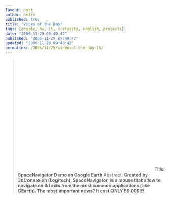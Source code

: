 ```yaml
---
layout: post
author: detro
published: true
title: "Video of the Day"
tags: [google, hw, it, curiosity, english, projects]
date: "2006-11-29 09:49:42"
published: "2006-11-29 09:49:42"
updated: "2006-11-29 09:49:42"
permalink: /2006/11/29/video-of-the-day-16/
---
```


<blockquote><object width="425" height="350"><param name="movie" value="http://www.youtube.com/v/XncGAGdqv9E"></param><param name="wmode" value="transparent"></param><embed src="http://www.youtube.com/v/XncGAGdqv9E" type="application/x-shockwave-flash" wmode="transparent" width="425" height="350"></embed></object>
Title: <strong>SpaceNavigator Demo on Google Earth</strong>
Abstract: <strong>Created by 3dConnexion (Logitech), SpaceNavigator, is a mouse that allow to navigate on 3d axis from the most common applications (like GEarth).
The most important news? It cost ONLY 59,00$!!!</strong>
</blockquote>


